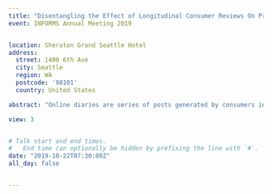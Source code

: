 ```yaml
---
title: "Disentangling the Effect of Longitudinal Consumer Reviews On Professional Service"
event: INFORMS Annual Meeting 2019


location: Sheraton Grand Seattle Hotel
address:
  street: 1400 6th Ave
  city: Seattle
  region: WA
  postcode: '98101'
  country: United States

abstract: "Online diaries are series of posts generated by consumers in chronological order to record their post-consumption experience over time. This paper empirically investigates whether providing follow-ups in online diaries affects the sales of professional services, and how this impact is moderated by the perceived risk and the quality of service. We find that providing follow-ups has a positive effect on the sales. The effect is weaker for high-quality service. Interestingly, this effect is asymmetric for service with high and low perceived risks. Our findings provide important implications for both platform owners and service providers."

view: 3


# Talk start and end times.
#   End time can optionally be hidden by prefixing the line with `#`.
date: "2019-10-22T07:30:00Z"
all_day: false


---
```






